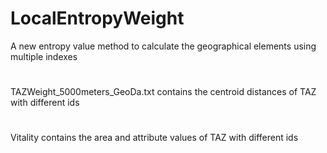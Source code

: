 # LocalEntropyWeight
A new entropy value method to calculate the geographical elements using multiple indexes
#
TAZWeight_5000meters_GeoDa.txt contains the centroid distances of TAZ with different ids
#
Vitality contains the area and attribute values of TAZ with different ids

